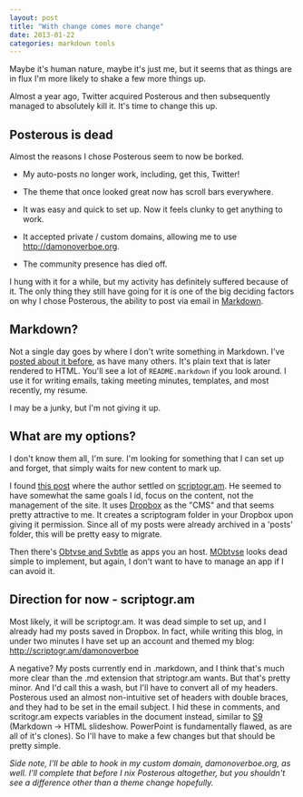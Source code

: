 ```yaml
---
layout: post
title: "With change comes more change"
date: 2013-01-22
categories: markdown tools
---
```


<!-- Published: false    for a preview / draft -->
<!-- uncomment this for pages (more of groups) -->
<!-- Type: page -->
<!-- Slug: permalink -->


Maybe it's human nature, maybe it's just me, but it seems that as things are in flux I'm more likely to shake a few more things up. 

Almost a year ago, Twitter acquired Posterous and then subsequently managed to absolutely kill it. It's time to change this up. 

## Posterous is dead ##

Almost the reasons I chose Posterous seem to now be borked.

+ My auto-posts no longer work, including, get this, Twitter!

+ The theme that once looked great now has scroll bars everywhere.

+ It was easy and quick to set up. Now it feels clunky to get anything to work.

+ It accepted private / custom domains, allowing me to use http://damonoverboe.org.

+ The community presence has died off.

I hung with it for a while, but my activity has definitely suffered because of it. The only thing they still have going for it is one of the big deciding factors on why I chose Posterous, the ability to post via email in  [Markdown](http://daringfireball.net/projects/markdown).

## Markdown? ##

Not a single day goes by where I don't write something in Markdown. I've [posted about it before](http://professional.damonoverboe.org/markdown), as have many others. It's plain text that is later rendered to HTML. You'll see a lot of `README.markdown` if you look around. I use it for writing emails, taking meeting minutes, templates, and most recently, my resume.

I may be a junky, but I'm not giving it up.

## What are my options? ##

I don't know them all, I'm sure. I'm looking for something that I can set up and forget, that simply waits for new content to mark up.

I found [this post](http://chieftech.com.au/markdown-and-blogging) where the author settled on [scriptogr.am](http://scriptogr.am/). He seemed to have somewhat the same goals I id, focus on the content, not the management of the site. It uses [Dropbox](https://dropbox.com) as the "CMS" and that seems pretty attractive to me. It creates a scriptogram folder in your Dropbox upon giving it permission. Since all of my posts were already archived in a 'posts' folder, this will be pretty easy to migrate.

Then there's [Obtvse and Svbtle](http://siliconangle.com/blog/2012/03/23/obtvse-vs-svbtle-new-markdown-based-minimal-blogging-engines-complete-with-controversy/) as apps you an host. [MObtvse](http://mobtvse.com/) looks dead simple to implement, but again, I don't want to have to manage an app if I can avoid it. 


## Direction for now - scriptogr.am ##

Most likely, it will be scriptogr.am. It was dead simple to set up, and I already had my posts saved in Dropbox. In fact, while writing this blog, in under two minutes I have set up an account and themed my blog: http://scriptogr.am/damonoverboe

A negative? My posts currently end in .markdown, and I think that's much more clear than the .md extension that striptogr.am wants. But that's pretty minor. And I'd call this a wash, but I'll have to convert all of my headers. Posterous used an almost non-intuitive set of headers with double braces, and they had to be set in the email subject. I hid these in comments, and scritogr.am expects variables in the document instead, similar to [S9](http://slideshow.rubyforge.org/) (Markdown -> HTML slideshow. PowerPoint is fundamentally flawed, as are all of it's clones). So I'll have to make a few changes but that should be pretty simple.

*Side note, I'll be able to hook in my custom domain, damonoverboe.org, as well. I'll complete that before I nix Posterous altogether, but you shouldn't see a difference other than a theme change hopefully.*
